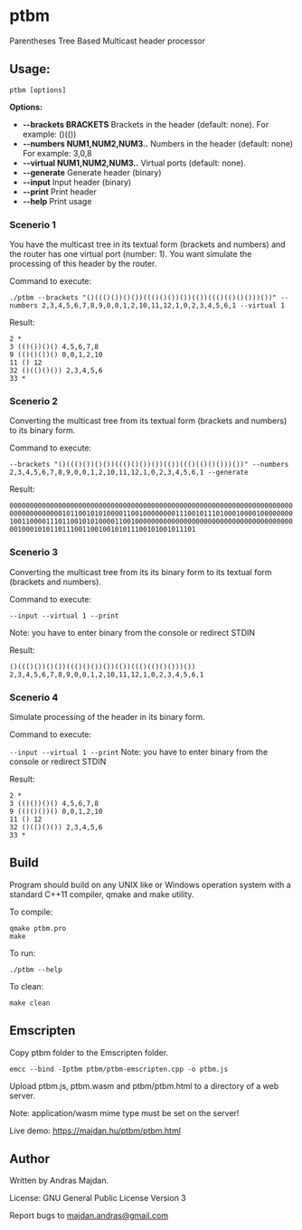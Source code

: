 # ptbm
Parentheses Tree Based Multicast header processor

## Usage:

```ptbm [options]```

**Options:**

* **--brackets BRACKETS**
Brackets in the header (default: none).
For example: ()(())
* **--numbers NUM1,NUM2,NUM3..**
Numbers in the header (default: none)
For example: 3,0,8
* **--virtual NUM1,NUM2,NUM3..**
Virtual ports (default: none).
* **--generate**
Generate header (binary)
* **--input**
Input header (binary)
* **--print**
Print header
* **--help**
Print usage

### Scenerio 1

You have the multicast tree in its textual form (brackets and numbers) and the router has one virtual port (number: 1). You want simulate the processing of this header by the router.

Command to execute:

```./ptbm --brackets "()((()())()())((()()())())(())((()(()()()))())" --numbers 2,3,4,5,6,7,8,9,0,0,1,2,10,11,12,1,0,2,3,4,5,6,1 --virtual 1```

Result:

```
2 *
3 (()())()() 4,5,6,7,8
9 (()()())() 0,0,1,2,10
11 () 12
32 ()(()()()) 2,3,4,5,6
33 *
```

### Scenerio 2

Converting the multicast tree from its textual form (brackets and numbers) to its binary form.

Command to execute:

```--brackets "()((()())()())((()()())())(())((()(()()()))())" --numbers 2,3,4,5,6,7,8,9,0,0,1,2,10,11,12,1,0,2,3,4,5,6,1 --generate```

Result:

```0000000000000000000000000000000000000000000000000000000000000000000000000000000000010110010101000011001000000001110010111010001000010000000010011000011101100101010000110010000000000000000000000000000000000000000010001010110111001100100101011100101001011101```

### Scenerio 3

Converting the multicast tree from its its binary form to its textual form (brackets and numbers).

Command to execute:

```--input --virtual 1 --print```

Note: you have to enter binary from the console or redirect STDIN

Result:

```()((()())()())((()()())())(())((()(()()()))()) 2,3,4,5,6,7,8,9,0,0,1,2,10,11,12,1,0,2,3,4,5,6,1```

### Scenerio 4

Simulate processing of the header in its binary form.

Command to execute:

```--input --virtual 1 --print```
Note: you have to enter binary from the console or redirect STDIN

Result:

```
2 *
3 (()())()() 4,5,6,7,8
9 (()()())() 0,0,1,2,10
11 () 12
32 ()(()()()) 2,3,4,5,6
33 *
```

## Build
Program should build on any UNIX like or Windows operation system with a standard C++11 compiler, qmake and make utility.

To compile:
```
qmake ptbm.pro
make
```

To run:
```
./ptbm --help
```
To clean:
```
make clean
```

## Emscripten

Copy ptbm folder to the Emscripten folder.

```
emcc --bind -Iptbm ptbm/ptbm-emscripten.cpp -o ptbm.js
```

Upload ptbm.js, ptbm.wasm and ptbm/ptbm.html to a directory of a web server.

Note: application/wasm mime type must be set on the server! 

Live demo: https://majdan.hu/ptbm/ptbm.html

## Author

Written by Andras Majdan.

License: GNU General Public License Version 3

Report bugs to <majdan.andras@gmail.com>
